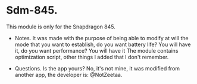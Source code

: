# Sdm-845.
This module is only for the Snapdragon 845.

- Notes.
It was made with the purpose of being able to modify at will the mode that you want to establish, do you want battery life? You will have it, do you want performance? You will have it
The module contains optimization script, other things I added that I don't remember.

- Questions.
Is the app yours?
No, it's not mine, it was modified from another app, the developer is: @NotZeetaa.
